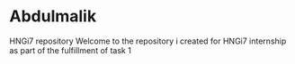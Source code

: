 # Abdulmalik
HNGi7 repository
Welcome to the repository i created for HNGi7 internship as part of the fulfillment of task 1
